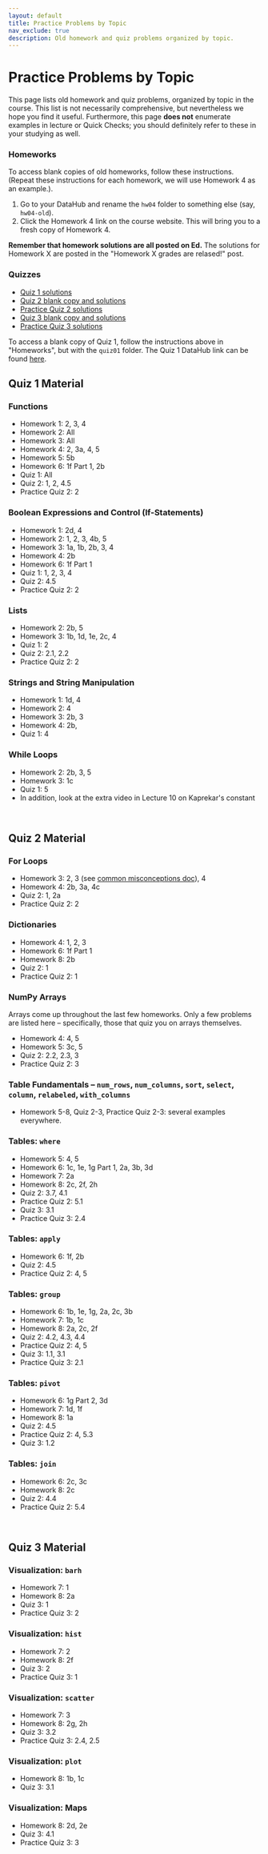 ```yaml
---
layout: default
title: Practice Problems by Topic
nav_exclude: true
description: Old homework and quiz problems organized by topic.
---
```


# Practice Problems by Topic

This page lists old homework and quiz problems, organized by topic in the course. This list is not necessarily comprehensive, but nevertheless we hope you find it useful. Furthermore, this page **does not** enumerate examples in lecture or Quick Checks; you should definitely refer to these in your studying as well.

### Homeworks

To access blank copies of old homeworks, follow these instructions. (Repeat these instructions for each homework, we will use Homework 4 as an example.).
1. Go to your DataHub and rename the `hw04` folder to something else (say, `hw04-old`).
2. Click the Homework 4 link on the course website. This will bring you to a fresh copy of Homework 4.

**Remember that homework solutions are all posted on Ed.** The solutions for Homework X are posted in the "Homework X grades are relased!" post.

### Quizzes

- [Quiz 1 solutions](https://edstem.org/us/courses/3251/discussion/253545)
- [Quiz 2 blank copy and solutions](https://edstem.org/us/courses/3251/discussion/324776)
- [Practice Quiz 2 solutions](https://edstem.org/us/courses/3251/discussion/322687)
- [Quiz 3 blank copy and solutions](https://edstem.org/us/courses/3251/discussion/374364)
- [Practice Quiz 3 solutions](https://edstem.org/us/courses/3251/discussion/371595)

To access a blank copy of Quiz 1, follow the instructions above in "Homeworks", but with the `quiz01` folder. The Quiz 1 DataHub link can be found [here](https://datahub.berkeley.edu/hub/user-redirect/git-sync?repo=https://github.com/surajrampure/data-94-sp21&subPath=quiz/quiz01/quiz01.ipynb).

## Quiz 1 Material

### Functions

- Homework 1: 2, 3, 4
- Homework 2: All
- Homework 3: All
- Homework 4: 2, 3a, 4, 5
- Homework 5: 5b
- Homework 6: 1f Part 1, 2b
- Quiz 1: All
- Quiz 2: 1, 2, 4.5
- Practice Quiz 2: 2

### Boolean Expressions and Control (If-Statements)

- Homework 1: 2d, 4
- Homework 2: 1, 2, 3, 4b, 5
- Homework 3: 1a, 1b, 2b, 3, 4
- Homework 4: 2b
- Homework 6: 1f Part 1
- Quiz 1: 1, 2, 3, 4
- Quiz 2: 4.5
- Practice Quiz 2: 2

### Lists

- Homework 2: 2b, 5
- Homework 3: 1b, 1d, 1e, 2c, 4
- Quiz 1: 2
- Quiz 2: 2.1, 2.2
- Practice Quiz 2: 2

### Strings and String Manipulation

- Homework 1: 1d, 4
- Homework 2: 4
- Homework 3: 2b, 3
- Homework 4: 2b,
- Quiz 1: 4

### While Loops

- Homework 2: 2b, 3, 5
- Homework 3: 1c
- Quiz 1: 5
- In addition, look at the extra video in Lecture 10 on Kaprekar's constant

<br>

## Quiz 2 Material

### For Loops

- Homework 3: 2, 3 (see [common misconceptions doc](https://edstem.org/us/courses/3251/discussion/286494)), 4
- Homework 4: 2b, 3a, 4c
- Quiz 2: 1, 2a
- Practice Quiz 2: 2

### Dictionaries

- Homework 4: 1, 2, 3
- Homework 6: 1f Part 1
- Homework 8: 2b
- Quiz 2: 1
- Practice Quiz 2: 1

### NumPy Arrays

Arrays come up throughout the last few homeworks. Only a few problems are listed here – specifically, those that quiz you on arrays themselves.

- Homework 4: 4, 5
- Homework 5: 3c, 5
- Quiz 2: 2.2, 2.3, 3
- Practice Quiz 2: 3

### Table Fundamentals – `num_rows`, `num_columns`, `sort`, `select`, `column`, `relabeled`, `with_columns`

- Homework 5-8, Quiz 2-3, Practice Quiz 2-3: several examples everywhere.

### Tables: `where`

- Homework 5: 4, 5
- Homework 6: 1c, 1e, 1g Part 1, 2a, 3b, 3d
- Homework 7: 2a
- Homework 8: 2c, 2f, 2h
- Quiz 2: 3.7, 4.1
- Practice Quiz 2: 5.1
- Quiz 3: 3.1
- Practice Quiz 3: 2.4

### Tables: `apply`

- Homework 6: 1f, 2b
- Quiz 2: 4.5
- Practice Quiz 2: 4, 5

### Tables: `group`

- Homework 6: 1b, 1e, 1g, 2a, 2c, 3b
- Homework 7: 1b, 1c
- Homework 8: 2a, 2c, 2f
- Quiz 2: 4.2, 4.3, 4.4
- Practice Quiz 2: 4, 5
- Quiz 3: 1.1, 3.1
- Practice Quiz 3: 2.1

### Tables: `pivot`

- Homework 6: 1g Part 2, 3d
- Homework 7: 1d, 1f
- Homework 8: 1a
- Quiz 2: 4.5
- Practice Quiz 2: 4, 5.3
- Quiz 3: 1.2

### Tables: `join`

- Homework 6: 2c, 3c
- Homework 8: 2c
- Quiz 2: 4.4
- Practice Quiz 2: 5.4

<br>

## Quiz 3 Material

### Visualization: `barh`

- Homework 7: 1
- Homework 8: 2a
- Quiz 3: 1
- Practice Quiz 3: 2

### Visualization: `hist`

- Homework 7: 2
- Homework 8: 2f
- Quiz 3: 2
- Practice Quiz 3: 1

### Visualization: `scatter`

- Homework 7: 3
- Homework 8: 2g, 2h
- Quiz 3: 3.2
- Practice Quiz 3: 2.4, 2.5

### Visualization: `plot`

- Homework 8: 1b, 1c
- Quiz 3: 3.1

### Visualization: Maps

- Homework 8: 2d, 2e
- Quiz 3: 4.1
- Practice Quiz 3: 3
